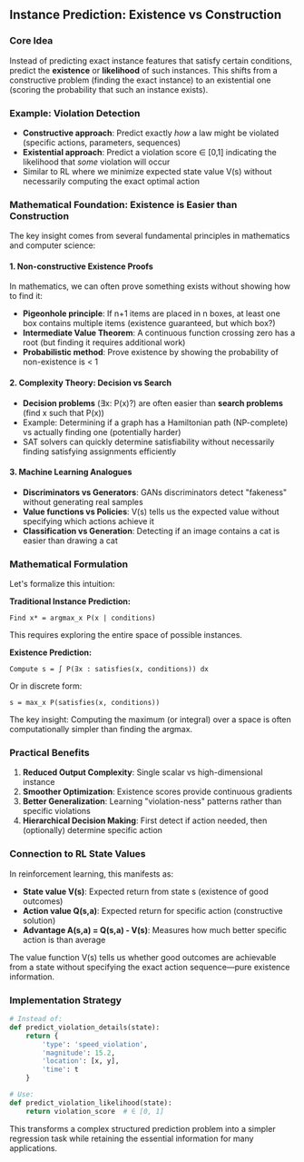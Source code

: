 ## Instance Prediction: Existence vs Construction

### Core Idea
Instead of predicting exact instance features that satisfy certain conditions, predict the **existence** or **likelihood** of such instances. This shifts from a constructive problem (finding the exact instance) to an existential one (scoring the probability that such an instance exists).

### Example: Violation Detection
- **Constructive approach**: Predict exactly *how* a law might be violated (specific actions, parameters, sequences)
- **Existential approach**: Predict a violation score ∈ [0,1] indicating the likelihood that *some* violation will occur
- Similar to RL where we minimize expected state value V(s) without necessarily computing the exact optimal action

### Mathematical Foundation: Existence is Easier than Construction

The key insight comes from several fundamental principles in mathematics and computer science:

#### 1. **Non-constructive Existence Proofs**
In mathematics, we can often prove something exists without showing how to find it:
- **Pigeonhole principle**: If n+1 items are placed in n boxes, at least one box contains multiple items (existence guaranteed, but which box?)
- **Intermediate Value Theorem**: A continuous function crossing zero has a root (but finding it requires additional work)
- **Probabilistic method**: Prove existence by showing the probability of non-existence is < 1

#### 2. **Complexity Theory: Decision vs Search**
- **Decision problems** (∃x: P(x)?) are often easier than **search problems** (find x such that P(x))
- Example: Determining if a graph has a Hamiltonian path (NP-complete) vs actually finding one (potentially harder)
- SAT solvers can quickly determine satisfiability without necessarily finding satisfying assignments efficiently

#### 3. **Machine Learning Analogues**
- **Discriminators vs Generators**: GANs discriminators detect "fakeness" without generating real samples
- **Value functions vs Policies**: V(s) tells us the expected value without specifying which actions achieve it
- **Classification vs Generation**: Detecting if an image contains a cat is easier than drawing a cat

### Mathematical Formulation

Let's formalize this intuition:

**Traditional Instance Prediction:**
```
Find x* = argmax_x P(x | conditions)
```
This requires exploring the entire space of possible instances.

**Existence Prediction:**
```
Compute s = ∫ P(∃x : satisfies(x, conditions)) dx
```
Or in discrete form:
```
s = max_x P(satisfies(x, conditions))
```

The key insight: Computing the maximum (or integral) over a space is often computationally simpler than finding the argmax.

### Practical Benefits

1. **Reduced Output Complexity**: Single scalar vs high-dimensional instance
2. **Smoother Optimization**: Existence scores provide continuous gradients
3. **Better Generalization**: Learning "violation-ness" patterns rather than specific violations
4. **Hierarchical Decision Making**: First detect if action needed, then (optionally) determine specific action

### Connection to RL State Values

In reinforcement learning, this manifests as:
- **State value V(s)**: Expected return from state s (existence of good outcomes)
- **Action value Q(s,a)**: Expected return for specific action (constructive solution)
- **Advantage A(s,a) = Q(s,a) - V(s)**: Measures how much better specific action is than average

The value function V(s) tells us whether good outcomes are achievable from a state without specifying the exact action sequence—pure existence information.

### Implementation Strategy

```python
# Instead of:
def predict_violation_details(state):
    return {
        'type': 'speed_violation',
        'magnitude': 15.2,
        'location': [x, y],
        'time': t
    }

# Use:
def predict_violation_likelihood(state):
    return violation_score  # ∈ [0, 1]
```

This transforms a complex structured prediction problem into a simpler regression task while retaining the essential information for many applications.